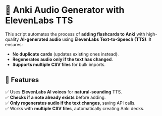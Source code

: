 # 📝 Anki Audio Generator with ElevenLabs TTS

This script automates the process of **adding flashcards to Anki** with high-quality **AI-generated audio** using **ElevenLabs Text-to-Speech (TTS)**. It ensures:
- **No duplicate cards** (updates existing ones instead).
- **Regenerates audio only if the text has changed**.
- **Supports multiple CSV files** for bulk imports.

## 🚀 Features
✅ Uses **ElevenLabs AI voices** for **natural-sounding** TTS.  
✅ **Checks if a note already exists** before adding.  
✅ **Only regenerates audio if the text changes**, saving API calls.  
✅ Works with **multiple CSV files**, automatically creating Anki decks.  
